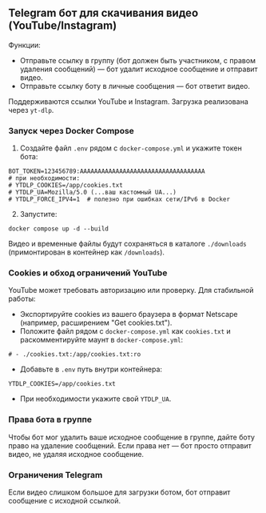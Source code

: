 ## Telegram бот для скачивания видео (YouTube/Instagram)

Функции:
- Отправьте ссылку в группу (бот должен быть участником, с правом удаления сообщений) — бот удалит исходное сообщение и отправит видео.
- Отправьте ссылку боту в личные сообщения — бот ответит видео.

Поддерживаются ссылки YouTube и Instagram. Загрузка реализована через `yt-dlp`.

### Запуск через Docker Compose

1) Создайте файл `.env` рядом с `docker-compose.yml` и укажите токен бота:

```
BOT_TOKEN=123456789:AAAAAAAAAAAAAAAAAAAAAAAAAAAAAAAAAAA
# при необходимости:
# YTDLP_COOKIES=/app/cookies.txt
# YTDLP_UA=Mozilla/5.0 (...ваш кастомный UA...)
# YTDLP_FORCE_IPV4=1  # полезно при ошибках сети/IPv6 в Docker
```

2) Запустите:

```
docker compose up -d --build
```

Видео и временные файлы будут сохраняться в каталоге `./downloads` (примонтирован в контейнер как `/downloads`).

### Cookies и обход ограничений YouTube
YouTube может требовать авторизацию или проверку. Для стабильной работы:
- Экспортируйте cookies из вашего браузера в формат Netscape (например, расширением "Get cookies.txt").
- Положите файл рядом с `docker-compose.yml` как `cookies.txt` и раскомментируйте маунт в `docker-compose.yml`:
```
# - ./cookies.txt:/app/cookies.txt:ro
```
- Добавьте в `.env` путь внутри контейнера:
```
YTDLP_COOKIES=/app/cookies.txt
```
- При необходимости укажите свой `YTDLP_UA`.

### Права бота в группе
Чтобы бот мог удалить ваше исходное сообщение в группе, дайте боту право на удаление сообщений. Если права нет — бот просто отправит видео, не удаляя исходное сообщение.

### Ограничения Telegram
Если видео слишком большое для загрузки ботом, бот отправит сообщение с исходной ссылкой.